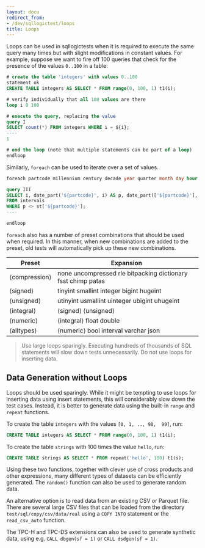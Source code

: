 ```yaml
---
layout: docu
redirect_from:
- /dev/sqllogictest/loops
title: Loops
---
```


Loops can be used in sqllogictests when it is required to execute the same query many times but with slight modifications in constant values. For example, suppose we want to fire off 100 queries that check for the presence of the values `0..100` in a table:

```sql
# create the table 'integers' with values 0..100
statement ok
CREATE TABLE integers AS SELECT * FROM range(0, 100, 1) t1(i);

# verify individually that all 100 values are there
loop i 0 100

# execute the query, replacing the value
query I
SELECT count(*) FROM integers WHERE i = ${i};
----
1

# end the loop (note that multiple statements can be part of a loop)
endloop
```

Similarly, `foreach` can be used to iterate over a set of values.

```sql
foreach partcode millennium century decade year quarter month day hour minute second millisecond microsecond epoch

query III
SELECT i, date_part('${partcode}', i) AS p, date_part(['${partcode}'], i) AS st
FROM intervals
WHERE p <> st['${partcode}'];
----

endloop
```

`foreach` also has a number of preset combinations that should be used when required. In this manner, when new combinations are added to the preset, old tests will automatically pick up these new combinations.

<div class="monospace_table"></div>

|     Preset     |                          Expansion                           |
|----------------|--------------------------------------------------------------|
| ⟨compression⟩  | none uncompressed rle bitpacking dictionary fsst chimp patas |
| ⟨signed⟩       | tinyint smallint integer bigint hugeint                      |
| ⟨unsigned⟩     | utinyint usmallint uinteger ubigint uhugeint                 |
| ⟨integral⟩     | ⟨signed⟩ ⟨unsigned⟩                                          |
| ⟨numeric⟩      | ⟨integral⟩ float double                                      |
| ⟨alltypes⟩     | ⟨numeric⟩ bool interval varchar json                         |

> Use large loops sparingly. Executing hundreds of thousands of SQL statements will slow down tests unnecessarily. Do not use loops for inserting data.

## Data Generation without Loops

Loops should be used sparingly. While it might be tempting to use loops for inserting data using insert statements, this will considerably slow down the test cases. Instead, it is better to generate data using the built-in `range` and `repeat` functions.

To create the table `integers` with the values `[0, 1, .., 98,  99]`, run:

```sql
CREATE TABLE integers AS SELECT * FROM range(0, 100, 1) t1(i);
```

To create the table `strings` with 100 times the value `hello`, run:

```sql
CREATE TABLE strings AS SELECT * FROM repeat('hello', 100) t1(s);
```

Using these two functions, together with clever use of cross products and other expressions, many different types of datasets can be efficiently generated. The `random()` function can also be used to generate random data.

An alternative option is to read data from an existing CSV or Parquet file. There are several large CSV files that can be loaded from the directory `test/sql/copy/csv/data/real` using a `COPY INTO` statement or the `read_csv_auto` function.

The TPC-H and TPC-DS extensions can also be used to generate synthetic data, using e.g. `CALL dbgen(sf = 1)` or `CALL dsdgen(sf = 1)`.